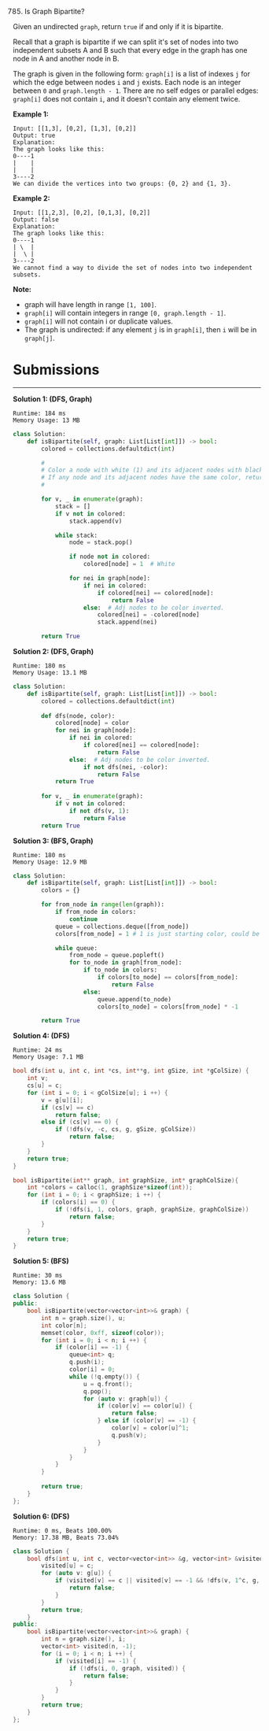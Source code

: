785. Is Graph Bipartite?

Given an undirected `graph`, return `true` if and only if it is bipartite.

Recall that a graph is bipartite if we can split it's set of nodes into two independent subsets A and B such that every edge in the graph has one node in A and another node in B.

The graph is given in the following form: `graph[i]` is a list of indexes `j` for which the edge between nodes `i` and `j` exists.  Each node is an integer between `0` and `graph.length - 1`.  There are no self edges or parallel edges: `graph[i]` does not contain `i`, and it doesn't contain any element twice.

**Example 1:**
```
Input: [[1,3], [0,2], [1,3], [0,2]]
Output: true
Explanation: 
The graph looks like this:
0----1
|    |
|    |
3----2
We can divide the vertices into two groups: {0, 2} and {1, 3}.
```

**Example 2:**
```
Input: [[1,2,3], [0,2], [0,1,3], [0,2]]
Output: false
Explanation: 
The graph looks like this:
0----1
| \  |
|  \ |
3----2
We cannot find a way to divide the set of nodes into two independent subsets.
```

**Note:**

* graph will have length in range `[1, 100]`.
* `graph[i]` will contain integers in range `[0, graph.length - 1]`.
* `graph[i]` will not contain i or duplicate values.
* The graph is undirected: if any element `j` is in `graph[i]`, then `i` will be in `graph[j]`.

# Submissions
---
**Solution 1: (DFS, Graph)**
```
Runtime: 184 ms
Memory Usage: 13 MB
```
```python
class Solution:
    def isBipartite(self, graph: List[List[int]]) -> bool:
        colored = collections.defaultdict(int)

        #
        # Color a node with white (1) and its adjacent nodes with black (-1)
        # If any node and its adjacent nodes have the same color, return False
        #

        for v, _ in enumerate(graph):
            stack = []
            if v not in colored:
                stack.append(v)

            while stack:
                node = stack.pop()

                if node not in colored:
                    colored[node] = 1  # White

                for nei in graph[node]:
                    if nei in colored:
                        if colored[nei] == colored[node]:
                            return False
                    else:  # Adj nodes to be color inverted.
                        colored[nei] = -colored[node]  
                        stack.append(nei)

        return True
```

**Solution 2: (DFS, Graph)**
```
Runtime: 180 ms
Memory Usage: 13.1 MB
```
```python
class Solution:
    def isBipartite(self, graph: List[List[int]]) -> bool:
        colored = collections.defaultdict(int)
        
        def dfs(node, color):
            colored[node] = color
            for nei in graph[node]:
                if nei in colored:
                    if colored[nei] == colored[node]:
                        return False
                else:  # Adj nodes to be color inverted.
                    if not dfs(nei, -color):
                        return False
            return True
            
        for v, _ in enumerate(graph):
            if v not in colored:
                if not dfs(v, 1):
                    return False
        return True
```

**Solution 3: (BFS, Graph)**
```
Runtime: 180 ms
Memory Usage: 12.9 MB
```
```python
class Solution:
    def isBipartite(self, graph: List[List[int]]) -> bool:
        colors = {}

        for from_node in range(len(graph)):
            if from_node in colors:
                continue
            queue = collections.deque([from_node])
            colors[from_node] = 1 # 1 is just starting color, could be -1 also

            while queue:
                from_node = queue.popleft()
                for to_node in graph[from_node]:
                    if to_node in colors:
                        if colors[to_node] == colors[from_node]:
                            return False
                    else:
                        queue.append(to_node)
                        colors[to_node] = colors[from_node] * -1

        return True
```

**Solution 4: (DFS)**
```
Runtime: 24 ms
Memory Usage: 7.1 MB
```
```c
bool dfs(int u, int c, int *cs, int**g, int gSize, int *gColSize) {
    int v;
    cs[u] = c;
    for (int i = 0; i < gColSize[u]; i ++) {
        v = g[u][i];
        if (cs[v] == c)
            return false;
        else if (cs[v] == 0) {
            if (!dfs(v, -c, cs, g, gSize, gColSize))
                return false;
        }
    }
    return true;
}

bool isBipartite(int** graph, int graphSize, int* graphColSize){
    int *colors = calloc(1, graphSize*sizeof(int));
    for (int i = 0; i < graphSize; i ++) {
        if (colors[i] == 0) {
            if (!dfs(i, 1, colors, graph, graphSize, graphColSize))
                return false;
        }
    }
    return true;
}
```

**Solution 5: (BFS)**
```
Runtime: 30 ms
Memory: 13.6 MB
```
```c++
class Solution {
public:
    bool isBipartite(vector<vector<int>>& graph) {
        int n = graph.size(), u;
        int color[n];
        memset(color, 0xff, sizeof(color));
        for (int i = 0; i < n; i ++) {
            if (color[i] == -1) {
                queue<int> q;
                q.push(i);
                color[i] = 0;
                while (!q.empty()) {
                    u = q.front();
                    q.pop();
                    for (auto v: graph[u]) {
                        if (color[v] == color[u]) {
                            return false;
                        } else if (color[v] == -1) {
                            color[v] = color[u]^1;
                            q.push(v);
                        }
                    }
                }
            }
        }
        
        return true;
    }
};
```

**Solution 6: (DFS)**
```
Runtime: 0 ms, Beats 100.00%
Memory: 17.38 MB, Beats 73.04%
```
```c++
class Solution {
    bool dfs(int u, int c, vector<vector<int>> &g, vector<int> &visited) {
        visited[u] = c;
        for (auto v: g[u]) {
            if (visited[v] == c || visited[v] == -1 && !dfs(v, 1^c, g, visited)) {
                return false;
            }
        }
        return true;
    }
public:
    bool isBipartite(vector<vector<int>>& graph) {
        int n = graph.size(), i;
        vector<int> visited(n, -1);
        for (i = 0; i < n; i ++) {
            if (visited[i] == -1) {
                if (!dfs(i, 0, graph, visited)) {
                    return false;
                }
            }
        }
        return true;
    }
};
```
